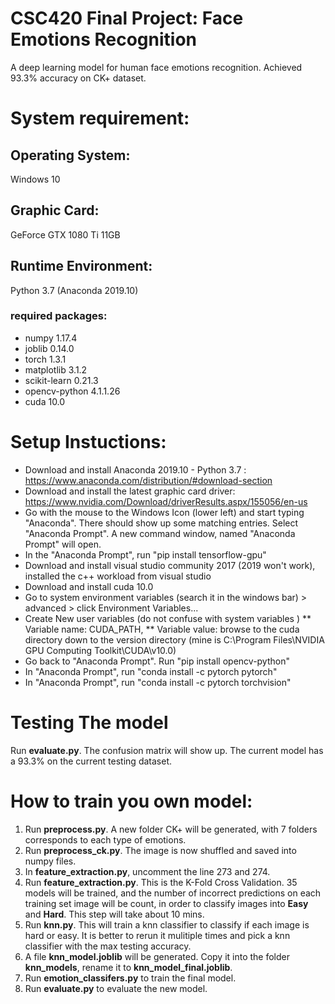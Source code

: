 # CSC420 Final Project: Face Emotions Recognition

A deep learning model for human face emotions recognition. Achieved 93.3% accuracy on CK+ dataset.

# System requirement:

## Operating System: 
Windows 10

## Graphic Card: 
GeForce GTX 1080 Ti 11GB

##  Runtime Environment: 
Python 3.7 (Anaconda 2019.10)

### required packages:
* numpy 1.17.4
* joblib 0.14.0
* torch 1.3.1
* matplotlib 3.1.2
* scikit-learn 0.21.3
* opencv-python 4.1.1.26
* cuda 10.0

# Setup Instuctions:
* Download and install Anaconda 2019.10 - Python 3.7 : https://www.anaconda.com/distribution/#download-section 
* Download and install the latest graphic card driver: https://www.nvidia.com/Download/driverResults.aspx/155056/en-us
* Go with the mouse to the Windows Icon (lower left) and start typing "Anaconda". There should show up some matching entries. Select "Anaconda Prompt". A new command window, named "Anaconda Prompt" will open.
* In the "Anaconda Prompt", run "pip install tensorflow-gpu"
* Download and install visual studio community 2017 (2019 won't work), installed the c++ workload from visual studio
* Download and install cuda 10.0
* Go to system environment variables (search it in the windows bar) > advanced > click Environment Variables...
* Create New user variables (do not confuse with system variables )
** Variable name: CUDA_PATH, 
** Variable value: browse to the cuda directory down to the version directory (mine is C:\Program Files\NVIDIA GPU Computing Toolkit\CUDA\v10.0)
* Go back to "Anaconda Prompt". Run "pip install opencv-python"
* In "Anaconda Prompt", run "conda install -c pytorch pytorch"
* In "Anaconda Prompt", run "conda install -c pytorch torchvision"

# Testing The model
Run **evaluate.py**. The confusion matrix will show up. The current model has a 93.3% on the current testing dataset.

# How to train you own model:

1. Run **preprocess.py**. A new folder CK+ will be generated, with 7 folders corresponds to each type of emotions. 
2. Run **preprocess_ck.py**. The image is now shuffled and saved into numpy files.
3. In **feature_extraction.py**, uncomment the line 273 and 274.
4. Run **feature_extraction.py**. This is the K-Fold Cross Validation. 35 models will be trained, and the number of incorrect predictions on each training set image will be count, in order to classify images into **Easy** and **Hard**. This step will take about 10 mins.
5. Run **knn.py**. This will train a knn classifier to classify if each image is hard or easy. It is better to rerun it mulitiple times and pick a knn classifier with the max testing accuracy. 
6. A file **knn_model.joblib** will be generated. Copy it into the folder **knn_models**, rename it to **knn_model_final.joblib**.
7. Run **emotion_classifers.py** to train the final model.
8. Run **evaluate.py** to evaluate the new model.
